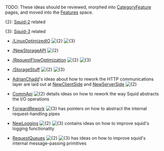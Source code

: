 TODO: These ideas should be reviewed, morphed into
[CategoryFeature](https://wiki.squid-cache.org/action/show/DevelopmentIdeas/CategoryFeature#)
pages, and moved into the
[Features](https://wiki.squid-cache.org/action/show/DevelopmentIdeas/Features#)
space.

{2}:
[Squid-2](https://wiki.squid-cache.org/action/show/DevelopmentIdeas/RoadMap/Squid2#)
related

{3}:
[Squid-3](https://wiki.squid-cache.org/action/show/DevelopmentIdeas/RoadMap/Squid3#)
related

  - [/LinuxOptimizedIO](https://wiki.squid-cache.org/action/show/DevelopmentIdeas/DevelopmentIdeas/LinuxOptimizedIO#)
    ![{2}](https://wiki.squid-cache.org/wiki/squidtheme/img/prio2.png)
    ![{3}](https://wiki.squid-cache.org/wiki/squidtheme/img/prio3.png)

  - [/NewStorageAPI](https://wiki.squid-cache.org/action/show/DevelopmentIdeas/DevelopmentIdeas/NewStorageAPI#)
    ![{2}](https://wiki.squid-cache.org/wiki/squidtheme/img/prio2.png)

  - [/RequestFlowOptimization](https://wiki.squid-cache.org/action/show/DevelopmentIdeas/DevelopmentIdeas/RequestFlowOptimization#)
    ![{2}](https://wiki.squid-cache.org/wiki/squidtheme/img/prio2.png)
    ![{3}](https://wiki.squid-cache.org/wiki/squidtheme/img/prio3.png)

  - [/StorageStuff](https://wiki.squid-cache.org/action/show/DevelopmentIdeas/DevelopmentIdeas/StorageStuff#)
    ![{2}](https://wiki.squid-cache.org/wiki/squidtheme/img/prio2.png)
    ![{3}](https://wiki.squid-cache.org/wiki/squidtheme/img/prio3.png)

  - [AdrianChadd](https://wiki.squid-cache.org/action/show/DevelopmentIdeas/AdrianChadd#)'s
    ideas about how to rework the HTTP communications layer are laid out
    at
    [NewClientSide](https://wiki.squid-cache.org/action/show/DevelopmentIdeas/NewClientSide#)
    and
    [NewServerSide](https://wiki.squid-cache.org/action/show/DevelopmentIdeas/NewServerSide#)
    ![{2}](https://wiki.squid-cache.org/wiki/squidtheme/img/prio2.png)

  - [CommApi](https://wiki.squid-cache.org/action/show/DevelopmentIdeas/CommApi#)
    ![{2}](https://wiki.squid-cache.org/wiki/squidtheme/img/prio2.png)
    details ideas on how to rework the way Squid abstracts the I/O
    operations

  - [ForwardRework](https://wiki.squid-cache.org/action/show/DevelopmentIdeas/ForwardRework#)
    ![{3}](https://wiki.squid-cache.org/wiki/squidtheme/img/prio3.png)
    has pointers on how to abstract the internal request-handling pipes

  - [NewLogging](https://wiki.squid-cache.org/action/show/DevelopmentIdeas/NewLogging#)
    ![{2}](https://wiki.squid-cache.org/wiki/squidtheme/img/prio2.png)
    ![{3}](https://wiki.squid-cache.org/wiki/squidtheme/img/prio3.png)
    contains ideas on how to improve squid's logging functionality

  - [RequestQueues](https://wiki.squid-cache.org/action/show/DevelopmentIdeas/RequestQueues#)
    ![{2}](https://wiki.squid-cache.org/wiki/squidtheme/img/prio2.png)
    ![{3}](https://wiki.squid-cache.org/wiki/squidtheme/img/prio3.png)
    has ideas on how to improve squid's internal message-passing
    primitives
